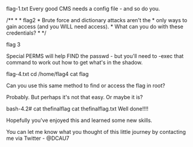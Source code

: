 flag\-1\.txt
Every good CMS needs a config file \- and so do you\.

/\*\*
\*
\* flag2
\* Brute force and dictionary attacks aren't the
\* only ways to gain access \(and you WILL need access\)\.
\* What can you do with these credentials?
\*
\*/

flag 3

Special PERMS will help FIND the passwd \- but you'll need to \-exec that command to work out how to get what's in the shadow\.

flag\-4\.txt
cd /home/flag4
cat flag

Can you use this same method to find or access the flag in root?

Probably\. But perhaps it's not that easy\.  Or maybe it is?

bash\-4\.2# cat thefinalflag
cat thefinalflag\.txt 
Well done\!\!\!\!

Hopefully you've enjoyed this and learned some new skills\.

You can let me know what you thought of this little journey
by contacting me via Twitter \- @DCAU7